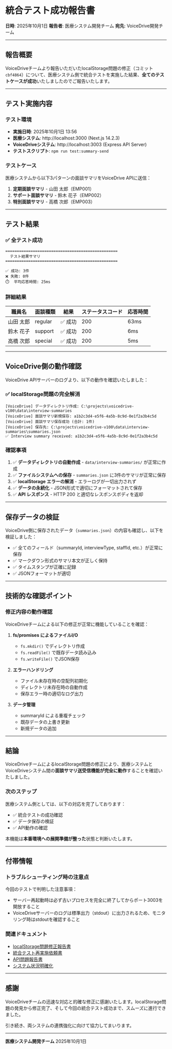 # 統合テスト成功報告書

**日時**: 2025年10月1日
**報告者**: 医療システム開発チーム
**宛先**: VoiceDrive開発チーム

---

## 報告概要

VoiceDriveチームより報告いただいたlocalStorage問題の修正（コミット `cbf4864`）について、医療システム側で統合テストを実施した結果、**全てのテストケースが成功**いたしましたのでご報告いたします。

---

## テスト実施内容

### テスト環境
- **実施日時**: 2025年10月1日 13:56
- **医療システム**: http://localhost:3000 (Next.js 14.2.3)
- **VoiceDriveシステム**: http://localhost:3003 (Express API Server)
- **テストスクリプト**: `npm run test:summary-send`

### テストケース
医療システムから以下3パターンの面談サマリをVoiceDrive APIに送信：

1. **定期面談サマリ** - 山田 太郎（EMP001）
2. **サポート面談サマリ** - 鈴木 花子（EMP002）
3. **特別面談サマリ** - 高橋 次郎（EMP003）

---

## テスト結果

### ✅ 全テスト成功

```
=================================================
  テスト結果サマリ
=================================================

✅ 成功: 3件
❌ 失敗: 0件
⏱️  平均応答時間: 25ms
```

### 詳細結果

| 職員名 | 面談種類 | 結果 | ステータスコード | 応答時間 |
|--------|----------|------|------------------|----------|
| 山田 太郎 | regular | ✅ 成功 | 200 | 63ms |
| 鈴木 花子 | support | ✅ 成功 | 200 | 6ms |
| 高橋 次郎 | special | ✅ 成功 | 200 | 5ms |

---

## VoiceDrive側の動作確認

VoiceDrive APIサーバーのログより、以下の動作を確認いたしました：

### ✅ localStorage問題の完全解消

```
[VoiceDrive] データディレクトリ作成: C:\projects\voicedrive-v100\data\interview-summaries
[VoiceDrive] 面談サマリ新規保存: a1b2c3d4-e5f6-4a5b-8c9d-0e1f2a3b4c5d
[VoiceDrive] 面談サマリ保存成功 (合計: 1件)
[VoiceDrive] 保存先: C:\projects\voicedrive-v100\data\interview-summaries\summaries.json
✅ Interview summary received: a1b2c3d4-e5f6-4a5b-8c9d-0e1f2a3b4c5d
```

### 確認事項

1. ✅ **データディレクトリの自動作成** - `data/interview-summaries/` が正常に作成
2. ✅ **ファイルシステムへの保存** - `summaries.json` に3件のサマリが正常に保存
3. ✅ **localStorage エラーの解消** - エラーログが一切出力されず
4. ✅ **データの永続化** - JSON形式で適切にフォーマットされて保存
5. ✅ **API レスポンス** - HTTP 200 と適切なレスポンスボディを返却

---

## 保存データの検証

VoiceDrive側に保存されたデータ（`summaries.json`）の内容も確認し、以下を検証しました：

- ✅ 全てのフィールド（summaryId, interviewType, staffId, etc.）が正常に保存
- ✅ マークダウン形式のサマリ本文が正しく保持
- ✅ タイムスタンプが正確に記録
- ✅ JSONフォーマットが適切

---

## 技術的な確認ポイント

### 修正内容の動作確認

VoiceDriveチームによる以下の修正が正常に機能していることを確認：

1. **fs/promises によるファイルI/O**
   - `fs.mkdir()` でディレクトリ作成
   - `fs.readFile()` で既存データ読み込み
   - `fs.writeFile()` でJSON保存

2. **エラーハンドリング**
   - ファイル未存在時の空配列初期化
   - ディレクトリ未存在時の自動作成
   - 保存エラー時の適切なログ出力

3. **データ管理**
   - summaryId による重複チェック
   - 既存データの上書き更新
   - 新規データの追加

---

## 結論

VoiceDriveチームによるlocalStorage問題の修正により、医療システムとVoiceDriveシステム間の**面談サマリ送受信機能が完全に動作**することを確認いたしました。

### 次のステップ

医療システム側としては、以下の対応を完了しております：

- ✅ 統合テストの成功確認
- ✅ データ保存の検証
- ✅ API動作の確認

本機能は**本番環境への展開準備が整った**状態と判断いたします。

---

## 付帯情報

### トラブルシューティング時の注意点

今回のテストで判明した注意事項：

- サーバー再起動時は必ず古いプロセスを完全に終了してからポート3003を開放すること
- VoiceDriveサーバーのログは標準出力（stdout）に出力されるため、モニタリング時はstdoutを確認すること

### 関連ドキュメント

- [localStorage問題修正報告書](./VoiceDrive_LocalStorage_Fix_Report_20251001.md)
- [統合テスト再実施依頼書](./VoiceDrive_Fix_Complete_Retest_Request_20251001.md)
- [API問題報告書](./VoiceDrive_API_Issue_Report_20251001.md)
- [システム状況明確化](./VoiceDrive_System_Clarification_20251001.md)

---

## 感謝

VoiceDriveチームの迅速な対応と的確な修正に感謝いたします。localStorage問題の発見から修正完了、そして今回の統合テスト成功まで、スムーズに進行できました。

引き続き、両システムの連携強化に向けて協力してまいります。

---

**医療システム開発チーム**
2025年10月1日
